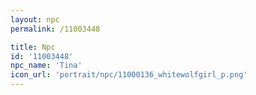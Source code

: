 ```yaml
---
layout: npc
permalink: /11003448

title: Npc
id: '11003448'
npc_name: 'Tina'
icon_url: 'portrait/npc/11000136_whitewolfgirl_p.png'
---
```

